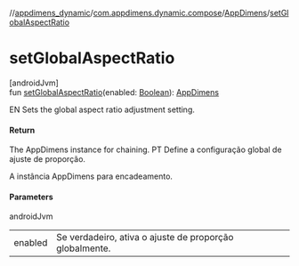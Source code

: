 //[appdimens_dynamic](../../../README.md)/[com.appdimens.dynamic.compose](../README.md)/[AppDimens](README.md)/[setGlobalAspectRatio](set-global-aspect-ratio.md)

# setGlobalAspectRatio

[androidJvm]\
fun [setGlobalAspectRatio](set-global-aspect-ratio.md)(enabled: [Boolean](https://kotlinlang.org/api/core/kotlin-stdlib/kotlin/-boolean/index.html)): [AppDimens](README.md)

EN Sets the global aspect ratio adjustment setting.

#### Return

The AppDimens instance for chaining. PT Define a configuração global de ajuste de proporção.

A instância AppDimens para encadeamento.

#### Parameters

androidJvm

| | |
|---|---|
| enabled | Se verdadeiro, ativa o ajuste de proporção globalmente. |